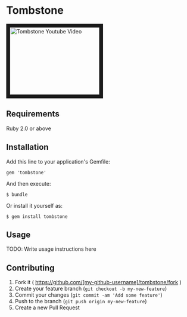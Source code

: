 # Tombstone

<a href="http://www.youtube.com/watch?feature=player_embedded&v=29UXzfQWOhQ
" target="_blank"><img src="http://img.youtube.com/vi/29UXzfQWOhQ/0.jpg" 
alt="Tombstone Youtube Video" width="240" height="180" border="10" /></a>

## Requirements

Ruby 2.0 or above

## Installation

Add this line to your application's Gemfile:

    gem 'tombstone'

And then execute:

    $ bundle

Or install it yourself as:

    $ gem install tombstone

## Usage

TODO: Write usage instructions here

## Contributing

1. Fork it ( https://github.com/[my-github-username]/tombstone/fork )
2. Create your feature branch (`git checkout -b my-new-feature`)
3. Commit your changes (`git commit -am 'Add some feature'`)
4. Push to the branch (`git push origin my-new-feature`)
5. Create a new Pull Request
